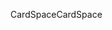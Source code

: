 <span data-ttu-id="dc203-101">CardSpace</span><span class="sxs-lookup"><span data-stu-id="dc203-101">CardSpace</span></span>